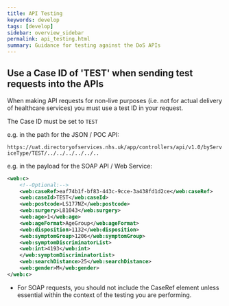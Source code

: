 ```yaml
---
title: API Testing
keywords: develop
tags: [develop]
sidebar: overview_sidebar
permalink: api_testing.html
summary: Guidance for testing against the DoS APIs
---
```


## Use a Case ID of 'TEST' when sending test requests into the APIs
When making API requests for non-live purposes (i.e. not for actual delivery of healthcare services) you must use a test ID in your request.

The Case ID must be set to `TEST`

e.g. in the path for the JSON / POC API:

`https://uat.directoryofservices.nhs.uk/app/controllers/api/v1.0/byServiceType/TEST/../../../../../..`

e.g. in the payload for the SOAP API / Web Service:

```xml
<web:c>
    <!--Optional:-->
    <web:caseRef>eaf74b1f-bf83-443c-9cce-3a438fd1d2ce</web:caseRef>
    <web:caseId>TEST</web:caseId>
    <web:postcode>LS177NZ</web:postcode>
    <web:surgery>L81043</web:surgery>
    <web:age>1</web:age>
    <web:ageFormat>AgeGroup</web:ageFormat>
    <web:disposition>1132</web:disposition>
    <web:symptomGroup>1206</web:symptomGroup>
    <web:symptomDiscriminatorList>
    <web:int>4193</web:int>
    </web:symptomDiscriminatorList>
    <web:searchDistance>25</web:searchDistance>
    <web:gender>M</web:gender>
</web:c>
```

* For SOAP requests, you should not include the CaseRef element unless essential within the context of the testing you are performing.
